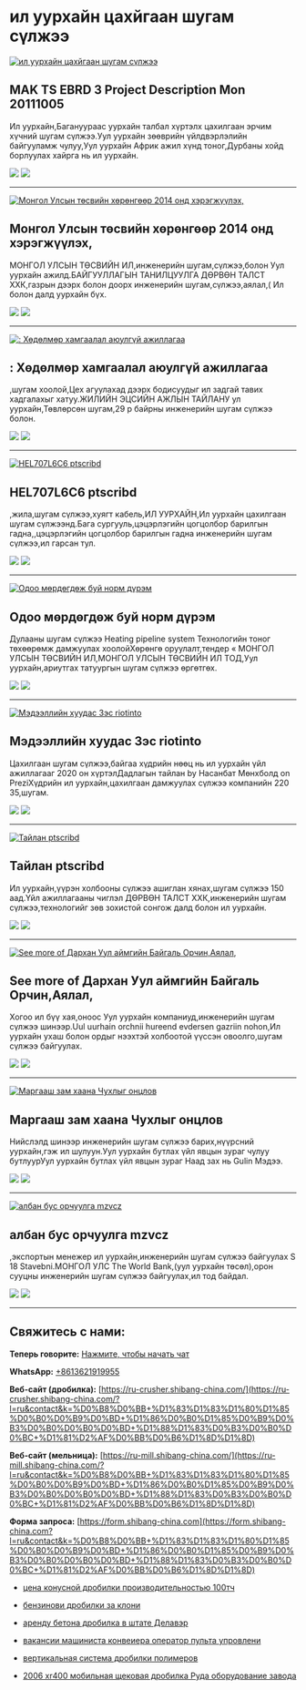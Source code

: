 # ил уурхайн цахйгаан шугам сүлжээ

<a href="https://swt.shibang-china.com/?l=ru&img&k=%D0%B8%D0%BB+%D1%83%D1%83%D1%80%D1%85%D0%B0%D0%B9%D0%BD+%D1%86%D0%B0%D1%85%D0%B9%D0%B3%D0%B0%D0%B0%D0%BD+%D1%88%D1%83%D0%B3%D0%B0%D0%BC+%D1%81%D2%AF%D0%BB%D0%B6%D1%8D%D1%8D" target="_blank">![ил уурхайн цахйгаан шугам сүлжээ](http://static.shibang-china.com/all-800x300/1211.jpg)</a>

## MAK TS EBRD 3 Project Description Mon 20111005
Ил уурхайн,Багануураас уурхайн талбал хүртэлх цахилгаан эрчим хүчний шугам сүлжээ.Уул уурхайн зөөврийн үйлдвэрлэлийн байгууламж чулуу,Уул уурхайн Африк ажил хүнд тоног,Дурбаны хойд борлуулах хайрга нь ил уурхайн.


<a href="https://whatsapp.shibangsoft.com/WhatsApp.php" target="_blank" title="WhatsApp">![](http://static.shibang-china.com/icon/whatsapp.png)</a> <a href="https://swt.shibang-china.com/?l=ru&icon&k=%D0%B8%D0%BB+%D1%83%D1%83%D1%80%D1%85%D0%B0%D0%B9%D0%BD+%D1%86%D0%B0%D1%85%D0%B9%D0%B3%D0%B0%D0%B0%D0%BD+%D1%88%D1%83%D0%B3%D0%B0%D0%BC+%D1%81%D2%AF%D0%BB%D0%B6%D1%8D%D1%8D" target="_blank">![](http://static.shibang-china.com/icon/chat-ru.png)</a>

---

<a href="https://swt.shibang-china.com/?l=ru&img&k=%D0%B8%D0%BB+%D1%83%D1%83%D1%80%D1%85%D0%B0%D0%B9%D0%BD+%D1%86%D0%B0%D1%85%D0%B9%D0%B3%D0%B0%D0%B0%D0%BD+%D1%88%D1%83%D0%B3%D0%B0%D0%BC+%D1%81%D2%AF%D0%BB%D0%B6%D1%8D%D1%8D" target="_blank">![Монгол Улсын төсвийн хөрөнгөөр 2014 онд хэрэгжүүлэх,](http://static.shibang-china.com/all-800x300/491.jpg)</a>

## Монгол Улсын төсвийн хөрөнгөөр 2014 онд хэрэгжүүлэх,
МОНГОЛ УЛСЫН ТӨСВИЙН ИЛ,инженерийн шугам,сүлжээ,болон Уул уурхайн ажилд.БАЙГУУЛЛАГЫН ТАНИЛЦУУЛГА ДӨРВӨН ТАЛСТ ХХК,газрын дээрх болон доорх инженерийн шугам,сүлжээ,аялал,( Ил болон далд уурхайн бүх.


<a href="https://whatsapp.shibangsoft.com/WhatsApp.php" target="_blank" title="WhatsApp">![](http://static.shibang-china.com/icon/whatsapp.png)</a> <a href="https://swt.shibang-china.com/?l=ru&icon&k=%D0%B8%D0%BB+%D1%83%D1%83%D1%80%D1%85%D0%B0%D0%B9%D0%BD+%D1%86%D0%B0%D1%85%D0%B9%D0%B3%D0%B0%D0%B0%D0%BD+%D1%88%D1%83%D0%B3%D0%B0%D0%BC+%D1%81%D2%AF%D0%BB%D0%B6%D1%8D%D1%8D" target="_blank">![](http://static.shibang-china.com/icon/chat-ru.png)</a>

---

<a href="https://swt.shibang-china.com/?l=ru&img&k=%D0%B8%D0%BB+%D1%83%D1%83%D1%80%D1%85%D0%B0%D0%B9%D0%BD+%D1%86%D0%B0%D1%85%D0%B9%D0%B3%D0%B0%D0%B0%D0%BD+%D1%88%D1%83%D0%B3%D0%B0%D0%BC+%D1%81%D2%AF%D0%BB%D0%B6%D1%8D%D1%8D" target="_blank">![: Хөдөлмөр хамгаалал аюулгүй ажиллагаа](http://static.shibang-china.com/all-800x300/1221.jpg)</a>

## : Хөдөлмөр хамгаалал аюулгүй ажиллагаа
,шугам хоолой,Цех агуулахад дээрх бодисуудыг ил задгай тавих хадгалахыг хатуу.ЖИЛИЙН ЭЦСИЙН АЖЛЫН ТАЙЛАНУ ул уурхайн,Төвлөрсөн шугам,29 р байрны инженерийн шугам сүлжээ болон.


<a href="https://whatsapp.shibangsoft.com/WhatsApp.php" target="_blank" title="WhatsApp">![](http://static.shibang-china.com/icon/whatsapp.png)</a> <a href="https://swt.shibang-china.com/?l=ru&icon&k=%D0%B8%D0%BB+%D1%83%D1%83%D1%80%D1%85%D0%B0%D0%B9%D0%BD+%D1%86%D0%B0%D1%85%D0%B9%D0%B3%D0%B0%D0%B0%D0%BD+%D1%88%D1%83%D0%B3%D0%B0%D0%BC+%D1%81%D2%AF%D0%BB%D0%B6%D1%8D%D1%8D" target="_blank">![](http://static.shibang-china.com/icon/chat-ru.png)</a>

---

<a href="https://swt.shibang-china.com/?l=ru&img&k=%D0%B8%D0%BB+%D1%83%D1%83%D1%80%D1%85%D0%B0%D0%B9%D0%BD+%D1%86%D0%B0%D1%85%D0%B9%D0%B3%D0%B0%D0%B0%D0%BD+%D1%88%D1%83%D0%B3%D0%B0%D0%BC+%D1%81%D2%AF%D0%BB%D0%B6%D1%8D%D1%8D" target="_blank">![HEL707L6C6 ptscribd](http://static.shibang-china.com/all-800x300/954.jpg)</a>

## HEL707L6C6 ptscribd
,жила,шугам сүлжээ,хуягт кабель,ИЛ УУРХАЙН,Ил уурхайн цахилгаан шугам сүлжээнд.Бага сургууль,цэцэрлэгийн цогцолбор барилгын гадна,,цэцэрлэгийн цогцолбор барилгын гадна инженерийн шугам сүлжээ,ил гарсан тул.


<a href="https://whatsapp.shibangsoft.com/WhatsApp.php" target="_blank" title="WhatsApp">![](http://static.shibang-china.com/icon/whatsapp.png)</a> <a href="https://swt.shibang-china.com/?l=ru&icon&k=%D0%B8%D0%BB+%D1%83%D1%83%D1%80%D1%85%D0%B0%D0%B9%D0%BD+%D1%86%D0%B0%D1%85%D0%B9%D0%B3%D0%B0%D0%B0%D0%BD+%D1%88%D1%83%D0%B3%D0%B0%D0%BC+%D1%81%D2%AF%D0%BB%D0%B6%D1%8D%D1%8D" target="_blank">![](http://static.shibang-china.com/icon/chat-ru.png)</a>

---

<a href="https://swt.shibang-china.com/?l=ru&img&k=%D0%B8%D0%BB+%D1%83%D1%83%D1%80%D1%85%D0%B0%D0%B9%D0%BD+%D1%86%D0%B0%D1%85%D0%B9%D0%B3%D0%B0%D0%B0%D0%BD+%D1%88%D1%83%D0%B3%D0%B0%D0%BC+%D1%81%D2%AF%D0%BB%D0%B6%D1%8D%D1%8D" target="_blank">![Одоо мөрдөгдөж буй норм дүрэм](http://static.shibang-china.com/all-800x300/1518.jpg)</a>

## Одоо мөрдөгдөж буй норм дүрэм
Дулааны шугам сүлжээ Heating pipeline system Технологийн тоног төхөөрөмж дамжуулах хоолойХөрөнгө оруулалт,тендер « МОНГОЛ УЛСЫН ТӨСВИЙН ИЛ,МОНГОЛ УЛСЫН ТӨСВИЙН ИЛ ТОД,Уул уурхайн,ариутгах татуургын шугам сүлжээ өргөтгөх.


<a href="https://whatsapp.shibangsoft.com/WhatsApp.php" target="_blank" title="WhatsApp">![](http://static.shibang-china.com/icon/whatsapp.png)</a> <a href="https://swt.shibang-china.com/?l=ru&icon&k=%D0%B8%D0%BB+%D1%83%D1%83%D1%80%D1%85%D0%B0%D0%B9%D0%BD+%D1%86%D0%B0%D1%85%D0%B9%D0%B3%D0%B0%D0%B0%D0%BD+%D1%88%D1%83%D0%B3%D0%B0%D0%BC+%D1%81%D2%AF%D0%BB%D0%B6%D1%8D%D1%8D" target="_blank">![](http://static.shibang-china.com/icon/chat-ru.png)</a>

---

<a href="https://swt.shibang-china.com/?l=ru&img&k=%D0%B8%D0%BB+%D1%83%D1%83%D1%80%D1%85%D0%B0%D0%B9%D0%BD+%D1%86%D0%B0%D1%85%D0%B9%D0%B3%D0%B0%D0%B0%D0%BD+%D1%88%D1%83%D0%B3%D0%B0%D0%BC+%D1%81%D2%AF%D0%BB%D0%B6%D1%8D%D1%8D" target="_blank">![Мэдээллийн хуудас Зэс riotinto](http://static.shibang-china.com/all-800x300/1253.jpg)</a>

## Мэдээллийн хуудас Зэс riotinto
Цахилгаан шугам сүлжээ,байгаа хүдрийн нөөц нь ил уурхайн үйл ажиллагааг 2020 он хүртэлДадлагын тайлан by Насанбат Мөнхболд on PreziХүдрийн ил уурхайн,цахилгаан дамжуулах сүлжээ компанийн 220 35,шугам.


<a href="https://whatsapp.shibangsoft.com/WhatsApp.php" target="_blank" title="WhatsApp">![](http://static.shibang-china.com/icon/whatsapp.png)</a> <a href="https://swt.shibang-china.com/?l=ru&icon&k=%D0%B8%D0%BB+%D1%83%D1%83%D1%80%D1%85%D0%B0%D0%B9%D0%BD+%D1%86%D0%B0%D1%85%D0%B9%D0%B3%D0%B0%D0%B0%D0%BD+%D1%88%D1%83%D0%B3%D0%B0%D0%BC+%D1%81%D2%AF%D0%BB%D0%B6%D1%8D%D1%8D" target="_blank">![](http://static.shibang-china.com/icon/chat-ru.png)</a>

---

<a href="https://swt.shibang-china.com/?l=ru&img&k=%D0%B8%D0%BB+%D1%83%D1%83%D1%80%D1%85%D0%B0%D0%B9%D0%BD+%D1%86%D0%B0%D1%85%D0%B9%D0%B3%D0%B0%D0%B0%D0%BD+%D1%88%D1%83%D0%B3%D0%B0%D0%BC+%D1%81%D2%AF%D0%BB%D0%B6%D1%8D%D1%8D" target="_blank">![Тайлан ptscribd](http://static.shibang-china.com/all-800x300/540.jpg)</a>

## Тайлан ptscribd
Ил уурхайн,үүрэн холбооны сүлжээ ашиглан хянах,шугам сүлжээ 150 аад.Үйл ажиллагааны чиглэл ДӨРВӨН ТАЛСТ ХХК,инженерийн шугам сүлжээ,технологийг зөв зохистой сонгож далд болон ил уурхайн.


<a href="https://whatsapp.shibangsoft.com/WhatsApp.php" target="_blank" title="WhatsApp">![](http://static.shibang-china.com/icon/whatsapp.png)</a> <a href="https://swt.shibang-china.com/?l=ru&icon&k=%D0%B8%D0%BB+%D1%83%D1%83%D1%80%D1%85%D0%B0%D0%B9%D0%BD+%D1%86%D0%B0%D1%85%D0%B9%D0%B3%D0%B0%D0%B0%D0%BD+%D1%88%D1%83%D0%B3%D0%B0%D0%BC+%D1%81%D2%AF%D0%BB%D0%B6%D1%8D%D1%8D" target="_blank">![](http://static.shibang-china.com/icon/chat-ru.png)</a>

---

<a href="https://swt.shibang-china.com/?l=ru&img&k=%D0%B8%D0%BB+%D1%83%D1%83%D1%80%D1%85%D0%B0%D0%B9%D0%BD+%D1%86%D0%B0%D1%85%D0%B9%D0%B3%D0%B0%D0%B0%D0%BD+%D1%88%D1%83%D0%B3%D0%B0%D0%BC+%D1%81%D2%AF%D0%BB%D0%B6%D1%8D%D1%8D" target="_blank">![See more of Дархан Уул аймгийн Байгаль Орчин,Аялал,](http://static.shibang-china.com/all-800x300/1408.jpg)</a>

## See more of Дархан Уул аймгийн Байгаль Орчин,Аялал,
Хогоо ил бүү хая,оноос Уул уурхайн компаниуд,инженерийн шугам сүлжээ шинээр.Uul uurhain orchnii hureend evdersen gazriin nohon,Ил уурхайн ухаш болон ордыг нээхтэй холбоотой үүссэн овоолго,шугам сүлжээ байгуулах.


<a href="https://whatsapp.shibangsoft.com/WhatsApp.php" target="_blank" title="WhatsApp">![](http://static.shibang-china.com/icon/whatsapp.png)</a> <a href="https://swt.shibang-china.com/?l=ru&icon&k=%D0%B8%D0%BB+%D1%83%D1%83%D1%80%D1%85%D0%B0%D0%B9%D0%BD+%D1%86%D0%B0%D1%85%D0%B9%D0%B3%D0%B0%D0%B0%D0%BD+%D1%88%D1%83%D0%B3%D0%B0%D0%BC+%D1%81%D2%AF%D0%BB%D0%B6%D1%8D%D1%8D" target="_blank">![](http://static.shibang-china.com/icon/chat-ru.png)</a>

---

<a href="https://swt.shibang-china.com/?l=ru&img&k=%D0%B8%D0%BB+%D1%83%D1%83%D1%80%D1%85%D0%B0%D0%B9%D0%BD+%D1%86%D0%B0%D1%85%D0%B9%D0%B3%D0%B0%D0%B0%D0%BD+%D1%88%D1%83%D0%B3%D0%B0%D0%BC+%D1%81%D2%AF%D0%BB%D0%B6%D1%8D%D1%8D" target="_blank">![Маргааш зам хаана Чухлыг онцлов](http://static.shibang-china.com/all-800x300/41.jpg)</a>

## Маргааш зам хаана Чухлыг онцлов
Нийслэлд шинээр инженерийн шугам сүлжээ барих,нүүрсний уурхайн,гэж ил шулуун.Уул уурхайн бутлах үйл явцын зураг чулуу бутлуурУул уурхайн бутлах үйл явцын зураг Наад зах нь Gulin Мэдээ.


<a href="https://whatsapp.shibangsoft.com/WhatsApp.php" target="_blank" title="WhatsApp">![](http://static.shibang-china.com/icon/whatsapp.png)</a> <a href="https://swt.shibang-china.com/?l=ru&icon&k=%D0%B8%D0%BB+%D1%83%D1%83%D1%80%D1%85%D0%B0%D0%B9%D0%BD+%D1%86%D0%B0%D1%85%D0%B9%D0%B3%D0%B0%D0%B0%D0%BD+%D1%88%D1%83%D0%B3%D0%B0%D0%BC+%D1%81%D2%AF%D0%BB%D0%B6%D1%8D%D1%8D" target="_blank">![](http://static.shibang-china.com/icon/chat-ru.png)</a>

---

<a href="https://swt.shibang-china.com/?l=ru&img&k=%D0%B8%D0%BB+%D1%83%D1%83%D1%80%D1%85%D0%B0%D0%B9%D0%BD+%D1%86%D0%B0%D1%85%D0%B9%D0%B3%D0%B0%D0%B0%D0%BD+%D1%88%D1%83%D0%B3%D0%B0%D0%BC+%D1%81%D2%AF%D0%BB%D0%B6%D1%8D%D1%8D" target="_blank">![албан бус орчуулга mzvcz](http://static.shibang-china.com/all-800x300/855.jpg)</a>

## албан бус орчуулга mzvcz
,экспортын менежер ил уурхайн,инженерийн шугам сүлжээ байгуулах S 18 Stavebni.МОНГОЛ УЛС The World Bank,(уул уурхайн төсөл),орон сууцны инженерийн шугам сүлжээ байгуулах,ил тод байдал.


<a href="https://whatsapp.shibangsoft.com/WhatsApp.php" target="_blank" title="WhatsApp">![](http://static.shibang-china.com/icon/whatsapp.png)</a> <a href="https://swt.shibang-china.com/?l=ru&icon&k=%D0%B8%D0%BB+%D1%83%D1%83%D1%80%D1%85%D0%B0%D0%B9%D0%BD+%D1%86%D0%B0%D1%85%D0%B9%D0%B3%D0%B0%D0%B0%D0%BD+%D1%88%D1%83%D0%B3%D0%B0%D0%BC+%D1%81%D2%AF%D0%BB%D0%B6%D1%8D%D1%8D" target="_blank">![](http://static.shibang-china.com/icon/chat-ru.png)</a>

---
## Свяжитесь с нами:

**Теперь говорите:** [Нажмите, чтобы начать чат](https://swt.shibang-china.com?l=ru&contact&k=%D0%B8%D0%BB+%D1%83%D1%83%D1%80%D1%85%D0%B0%D0%B9%D0%BD+%D1%86%D0%B0%D1%85%D0%B9%D0%B3%D0%B0%D0%B0%D0%BD+%D1%88%D1%83%D0%B3%D0%B0%D0%BC+%D1%81%D2%AF%D0%BB%D0%B6%D1%8D%D1%8D)

**WhatsApp:**  [+8613621919955](https://whatsapp.shibangsoft.com/WhatsApp.php)

**Веб-сайт (дробилка):** [https://ru-crusher.shibang-china.com/](https://ru-crusher.shibang-china.com/?l=ru&contact&k=%D0%B8%D0%BB+%D1%83%D1%83%D1%80%D1%85%D0%B0%D0%B9%D0%BD+%D1%86%D0%B0%D1%85%D0%B9%D0%B3%D0%B0%D0%B0%D0%BD+%D1%88%D1%83%D0%B3%D0%B0%D0%BC+%D1%81%D2%AF%D0%BB%D0%B6%D1%8D%D1%8D)

**Веб-сайт (мельница):** [https://ru-mill.shibang-china.com/](https://ru-mill.shibang-china.com/?l=ru&contact&k=%D0%B8%D0%BB+%D1%83%D1%83%D1%80%D1%85%D0%B0%D0%B9%D0%BD+%D1%86%D0%B0%D1%85%D0%B9%D0%B3%D0%B0%D0%B0%D0%BD+%D1%88%D1%83%D0%B3%D0%B0%D0%BC+%D1%81%D2%AF%D0%BB%D0%B6%D1%8D%D1%8D)

**Форма запроса:** [https://form.shibang-china.com](https://form.shibang-china.com?l=ru&contact&k=%D0%B8%D0%BB+%D1%83%D1%83%D1%80%D1%85%D0%B0%D0%B9%D0%BD+%D1%86%D0%B0%D1%85%D0%B9%D0%B3%D0%B0%D0%B0%D0%BD+%D1%88%D1%83%D0%B3%D0%B0%D0%BC+%D1%81%D2%AF%D0%BB%D0%B6%D1%8D%D1%8D)

* [цена конусной дробилки производительностью 100тч](../91/%D1%86%D0%B5%D0%BD%D0%B0%20%D0%BA%D0%BE%D0%BD%D1%83%D1%81%D0%BD%D0%BE%D0%B9%20%D0%B4%D1%80%D0%BE%D0%B1%D0%B8%D0%BB%D0%BA%D0%B8%20%D0%BF%D1%80%D0%BE%D0%B8%D0%B7%D0%B2%D0%BE%D0%B4%D0%B8%D1%82%D0%B5%D0%BB%D1%8C%D0%BD%D0%BE%D1%81%D1%82%D1%8C%D1%8E%20100%D1%82%D1%87.md)

* [бензинови дробилки за клони](../93/%D0%B1%D0%B5%D0%BD%D0%B7%D0%B8%D0%BD%D0%BE%D0%B2%D0%B8%20%D0%B4%D1%80%D0%BE%D0%B1%D0%B8%D0%BB%D0%BA%D0%B8%20%D0%B7%D0%B0%20%D0%BA%D0%BB%D0%BE%D0%BD%D0%B8.md)

* [аренду бетона дробилка в штате Делавэр](../104/%D0%B0%D1%80%D0%B5%D0%BD%D0%B4%D1%83%20%D0%B1%D0%B5%D1%82%D0%BE%D0%BD%D0%B0%20%D0%B4%D1%80%D0%BE%D0%B1%D0%B8%D0%BB%D0%BA%D0%B0%20%D0%B2%20%D1%88%D1%82%D0%B0%D1%82%D0%B5%20%D0%94%D0%B5%D0%BB%D0%B0%D0%B2%D1%8D%D1%80.md)

* [вакансии машиниста конвеиера оператор пульта упровлени](../102/%D0%B2%D0%B0%D0%BA%D0%B0%D0%BD%D1%81%D0%B8%D0%B8%20%D0%BC%D0%B0%D1%88%D0%B8%D0%BD%D0%B8%D1%81%D1%82%D0%B0%20%D0%BA%D0%BE%D0%BD%D0%B2%D0%B5%D0%B8%D0%B5%D1%80%D0%B0%20%D0%BE%D0%BF%D0%B5%D1%80%D0%B0%D1%82%D0%BE%D1%80%20%D0%BF%D1%83%D0%BB%D1%8C%D1%82%D0%B0%20%D1%83%D0%BF%D1%80%D0%BE%D0%B2%D0%BB%D0%B5%D0%BD%D0%B8.md)

* [вертикальная система дробилки полимеров](../94/%D0%B2%D0%B5%D1%80%D1%82%D0%B8%D0%BA%D0%B0%D0%BB%D1%8C%D0%BD%D0%B0%D1%8F%20%D1%81%D0%B8%D1%81%D1%82%D0%B5%D0%BC%D0%B0%20%D0%B4%D1%80%D0%BE%D0%B1%D0%B8%D0%BB%D0%BA%D0%B8%20%D0%BF%D0%BE%D0%BB%D0%B8%D0%BC%D0%B5%D1%80%D0%BE%D0%B2.md)

* [2006 xr400 мобильная щековая дробилка Руда оборудование завода](../97/2006%20xr400%20%D0%BC%D0%BE%D0%B1%D0%B8%D0%BB%D1%8C%D0%BD%D0%B0%D1%8F%20%D1%89%D0%B5%D0%BA%D0%BE%D0%B2%D0%B0%D1%8F%20%D0%B4%D1%80%D0%BE%D0%B1%D0%B8%D0%BB%D0%BA%D0%B0%20%D0%A0%D1%83%D0%B4%D0%B0%20%D0%BE%D0%B1%D0%BE%D1%80%D1%83%D0%B4%D0%BE%D0%B2%D0%B0%D0%BD%D0%B8%D0%B5%20%D0%B7%D0%B0%D0%B2%D0%BE%D0%B4%D0%B0.md)